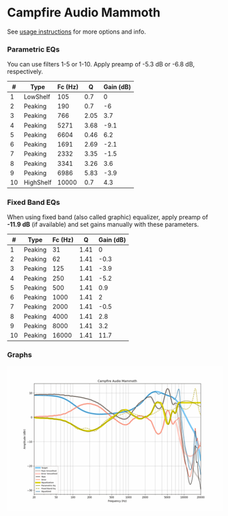 # Campfire Audio Mammoth
See [usage instructions](https://github.com/jaakkopasanen/AutoEq#usage) for more options and info.

### Parametric EQs
You can use filters 1-5 or 1-10. Apply preamp of -5.3 dB or -6.8 dB, respectively.

|   # | Type      |   Fc (Hz) |    Q |   Gain (dB) |
|-----|-----------|-----------|------|-------------|
|   1 | LowShelf  |       105 | 0.7  |         0   |
|   2 | Peaking   |       190 | 0.7  |        -6   |
|   3 | Peaking   |       766 | 2.05 |         3.7 |
|   4 | Peaking   |      5271 | 3.68 |        -9.1 |
|   5 | Peaking   |      6604 | 0.46 |         6.2 |
|   6 | Peaking   |      1691 | 2.69 |        -2.1 |
|   7 | Peaking   |      2332 | 3.35 |        -1.5 |
|   8 | Peaking   |      3341 | 3.26 |         3.6 |
|   9 | Peaking   |      6986 | 5.83 |        -3.9 |
|  10 | HighShelf |     10000 | 0.7  |         4.3 |

### Fixed Band EQs
When using fixed band (also called graphic) equalizer, apply preamp of **-11.9 dB** (if available) and set gains manually with these parameters.

|   # | Type    |   Fc (Hz) |    Q |   Gain (dB) |
|-----|---------|-----------|------|-------------|
|   1 | Peaking |        31 | 1.41 |         0   |
|   2 | Peaking |        62 | 1.41 |        -0.3 |
|   3 | Peaking |       125 | 1.41 |        -3.9 |
|   4 | Peaking |       250 | 1.41 |        -5.2 |
|   5 | Peaking |       500 | 1.41 |         0.9 |
|   6 | Peaking |      1000 | 1.41 |         2   |
|   7 | Peaking |      2000 | 1.41 |        -0.5 |
|   8 | Peaking |      4000 | 1.41 |         2.8 |
|   9 | Peaking |      8000 | 1.41 |         3.2 |
|  10 | Peaking |     16000 | 1.41 |        11.7 |

### Graphs
![](./Campfire%20Audio%20Mammoth.png)
